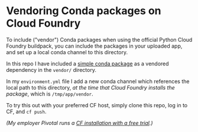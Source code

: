 # Vendoring Conda packages on Cloud Foundry

To include ("vendor") Conda packages when using the official Python Cloud Foundry buildpack, 
you can include the packages in your uploaded app, and set up a local conda channel to this directory.

In this repo I have included a [simple conda package](https://github.com/ihuston/simple_conda_pkg) as a vendored dependency in the `vendor/` directory.

In my `environment.yml` file I add a new conda channel which references the local path to this directory,
*at the time that Cloud Foundry installs the package*, which is `/tmp/app/vendor`.

To try this out with your preferred CF host, 
simply clone this repo, log in to CF, and `cf push`.

*(My employer Pivotal runs a [CF installation with a free trial](http://run.pivotal.io).)* 

